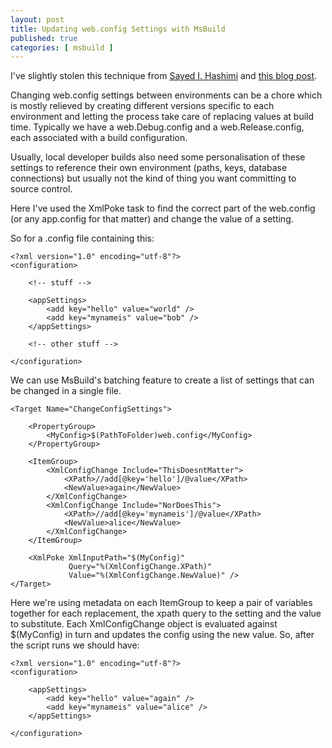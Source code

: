 ```yaml
---
layout: post
title: Updating web.config Settings with MsBuild
published: true
categories: [ msbuild ]
---
```


I've slightly stolen this technique from [Sayed I. Hashimi](https://twitter.com/sayedihashimi) and 
[this blog post](http://sedodream.com/2011/12/29/UpdatingXMLFilesWithMSBuild.aspx).

Changing web.config settings between environments can be a chore which is mostly 
relieved by creating different versions specific to each environment and letting 
the process take care of replacing values at build time. Typically we have a 
web.Debug.config and a web.Release.config, each associated with a build 
configuration. 

Usually, local developer builds also need some personalisation of these settings 
to reference their own environment (paths, keys, database connections) but 
usually not the kind of thing you want committing to source control.

Here I've used the XmlPoke task to find the correct part of the web.config 
(or any app.config for that matter) and change the value of a setting.

So for a .config file containing this:

	<?xml version="1.0" encoding="utf-8"?>
	<configuration>
	
		<!-- stuff -->

		<appSettings>
			<add key="hello" value="world" />
			<add key="mynameis" value="bob" />
		</appSettings>
		
		<!-- other stuff -->
		
	</configuration>
 
We can use MsBuild's batching feature to create a list of settings that can be 
changed in a single file.

	<Target Name="ChangeConfigSettings">
	
		<PropertyGroup>
			<MyConfig>$(PathToFolder)web.config</MyConfig>
		</PropertyGroup>
		
		<ItemGroup>
			<XmlConfigChange Include="ThisDoesntMatter">
				<XPath>//add[@key='hello']/@value</XPath> 
				<NewValue>again</NewValue>
			</XmlConfigChange>
			<XmlConfigChange Include="NorDoesThis">
				<XPath>//add[@key='mynameis']/@value</XPath> 
				<NewValue>alice</NewValue>
			</XmlConfigChange>
		</ItemGroup>
		
		<XmlPoke XmlInputPath="$(MyConfig)"
	             Query="%(XmlConfigChange.XPath)"
	             Value="%(XmlConfigChange.NewValue)" />
	</Target>

Here we're using metadata on each ItemGroup to keep a pair of variables together 
for each replacement, the xpath query to the setting and the value to substitute.
Each XmlConfigChange object is evaluated against $(MyConfig) in turn and updates 
the config using the new value. So, after the script runs we should have:

	<?xml version="1.0" encoding="utf-8"?>
	<configuration>
	
		<appSettings>
			<add key="hello" value="again" />
			<add key="mynameis" value="alice" />
		</appSettings>
		
	</configuration>


